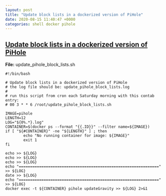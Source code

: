 ```yaml
---
layout: post
title: "Update block lists in a dockerized version of PiHole"
date: 2020-08-15 11:40:47 +0000
categories: shell docker pihole
---
```



## [Update block lists in a dockerized version of PiHole](https://gist.github.com/jftuga/48e008acf7c5e24dbca002311d88cea7)

**File:** update_pihole_block_lists.sh

```
#!/bin/bash

# Update block lists in a dockerized version of PiHole
# the log file should be: update_pihole_block_lists.log
#
# run this script from cron each Saturday morning with this contab entry:
# 00 3 * * 6 /root/update_pihole_block_lists.sh

IMAGE=pihole
LENGTH=12
LOG="${0%.*}.log"
CONTAINER=$(docker ps --format "{{.ID}}" --filter name=${IMAGE})
if [ "${#CONTAINER}" -ne "${LENGTH}" ] ; then
        echo "No running container for image: ${IMAGE}"
        exit 1
fi

echo >> ${LOG}
echo >> ${LOG}
echo >> ${LOG}
echo "==============================================================" >> ${LOG}
date >> ${LOG}
echo "==============================================================" >> ${LOG}
docker exec -t ${CONTAINER} pihole updateGravity >> ${LOG} 2>&1

```

